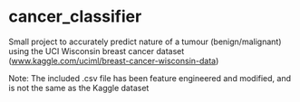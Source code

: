 # cancer_classifier

Small project to accurately predict nature of a tumour (benign/malignant) using the UCI Wisconsin breast cancer dataset (www.kaggle.com/uciml/breast-cancer-wisconsin-data)

Note: The included .csv file has been feature engineered and modified, and is not the same as the Kaggle dataset
